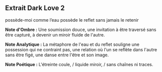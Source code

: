 ## Extrait Dark Love 2

possède-moi
comme l’eau possède le reflet
sans jamais le retenir

**Note d'Ombre :** Une soumission douce, une invitation à être traversé sans être capturé, à devenir un miroir fluide de l'autre.

**Note Analytique :** La métaphore de l'eau et du reflet souligne une possession qui ne contraint pas, une relation où l'un se reflète dans l'autre sans être figé, une danse entre l'être et son image.

**Note Poétique :** L'étreinte coule, / liquide miroir, / sans chaînes ni traces.
